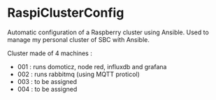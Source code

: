 # RaspiClusterConfig
Automatic configuration of a Raspberry cluster using Ansible.
Used to manage my personal cluster of SBC with Ansible.

Cluster made of 4 machines :

* 001 : runs domoticz, node red, influxdb and grafana
* 002 : runs rabbitmq (using MQTT proticol)
* 003 : to be assigned
* 004 : to be assigned
